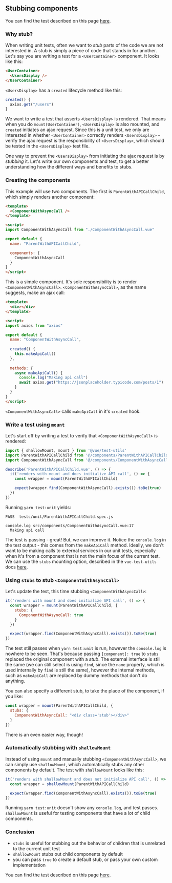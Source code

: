 ## Stubbing components

You can find the test described on this page [here](https://github.com/lmiller1990/vue-testing-handbook/tree/master/demo-app/tests/unit/ParentWithAPICallChild.spec.js).

### Why stub?

When writing unit tests, often we want to _stub_ parts of the code we are not interested in. A stub is simply a piece of code that stands in for another. Let's say you are writing a test for a `<UserContainer>` component. It looks like this:

```html
<UserContainer>
  <UsersDisplay />
</UserContainer>
```

`<UsersDisplay>` has a `created` lifecycle method like this:

```js
created() {
  axios.get("/users")
}
```

We want to write a test that asserts `<UsersDisplay>` is rendered. That means when you do `mount(UserContainer)`, `<UsersDisplay>` is also mounted, and `created` initiates an ajax request. Since this is a unit test, we only are interested in whether `<UserContainer>` correctly renders `<UsersDisplay>` - verify the ajax request is the responsibility of `<UsersDisplay>`, which should be tested in the `<UsersDisplay>` test file.

One way to prevent the `<UsersDisplay>` from initiating the ajax request is by _stubbing_ it. Let's write our own components and test, to get a better understanding how the different ways and benefits to stubs.

### Creating the components

This example will use two components. The first is `ParentWithAPICallChild`, which simply renders another component:

```html
<template>
  <ComponentWithAsyncCall />
</template>

<script>
import ComponentWithAsyncCall from "./ComponentWithAsyncCall.vue"

export default {
  name: "ParentWithAPICallChild",

  components: {
    ComponentWithAsyncCall
  }
}
</script>
```

This is a simple component. It's sole responsibility is to render `<ComponentWithAsyncCall>`. `<ComponentWithAsyncCall>`, as the name suggests, make an ajax call:

```html
<template>
  <div></div>
</template>

<script>
import axios from "axios"

export default {
  name: "ComponentWithAsyncCall",
  
  created() {
    this.makeApiCall()
  },
  
  methods: {
    async makeApiCall() {
      console.log("Making api call")
      await axios.get("https://jsonplaceholder.typicode.com/posts/1")
    }
  }
}
</script>
```

`<ComponentWithAsyncCall>` calls `makeApiCall` in it's `created` hook.

### Write a test using `mount`

Let's start off by writing a test to verify that `<ComponentWithAsyncCall>` is rendered:

```js
import { shallowMount, mount } from '@vue/test-utils'
import ParentWithAPICallChild from '@/components/ParentWithAPICallChild.vue'
import ComponentWithAsyncCall from '@/components/ComponentWithAsyncCall.vue'

describe('ParentWithAPICallChild.vue', () => {
  it('renders with mount and does initialize API call', () => {
    const wrapper = mount(ParentWithAPICallChild)

    expect(wrapper.find(ComponentWithAsyncCall).exists()).toBe(true)
  })
})
```

Running `yarn test:unit` yields:

```
PASS  tests/unit/ParentWithAPICallChild.spec.js

console.log src/components/ComponentWithAsyncCall.vue:17
  Making api call
```

The test is passing - great! But, we can improve it. Notice the `console.log` in the test output - this comes from the `makeApiCall` method. Ideally, we don't want to be making calls to external services in our unit tests, especially when it's from a component that is not the main focus of the current test. We can use the `stubs` mounting option, described in the `vue-test-utils` docs [here](https://vue-test-utils.vuejs.org/api/options.html#stubs).

### Using `stubs` to stub `<ComponentWithAsyncCall>`

Let's update the test, this time stubbing `<ComponentWithAsyncCall>`:

```js
it('renders with mount and does initialize API call', () => {
  const wrapper = mount(ParentWithAPICallChild, {
    stubs: {
      ComponentWithAsyncCall: true
    }
  })

  expect(wrapper.find(ComponentWithAsyncCall).exists()).toBe(true)
})
```

The test still passes when `yarn test:unit` is run, however the `console.log` is nowhere to be seen. That's because passing `[component]: true` to `stubs` replaced the original component with a _stub_. The external interface is still the same (we can still select is using `find`, since the `name` property, which is used internally by `find` is still the same), however the internal methods, such as `makeApiCall` are replaced by dummy methods that don't do anything.

You can also specify a different stub, to take the place of the component, if you like:

```js
const wrapper = mount(ParentWithAPICallChild, {
  stubs: {
    ComponentWithAsyncCall: "<div class='stub'></div>"
  }
})
```

There is an even easier way, though!

### Automatically stubbing with `shallowMount`

Instead of using `mount` and manually stubbing `<ComponentWithAsyncCall>`, we can simply use `shallowMount`, which automatically stubs any other components by default. The test with `shallowMount` looks like this:

```js
it('renders with shallowMount and does not initialize API call', () => {
  const wrapper = shallowMount(ParentWithAPICallChild)

  expect(wrapper.find(ComponentWithAsyncCall).exists()).toBe(true)
})
```

Running `yarn test:unit` doesn't show any `console.log`, and test passes. `shallowMount` is useful for testing components that have a lot of child components.

### Conclusion

- `stubs` is useful for stubbing out the behavior of children that is unrelated to the current unit test
- `shallowMount` stubs out child components by default
- you can pass `true` to create a default stub, or pass your own custom implementation

You can find the test described on this page [here](https://github.com/lmiller1990/vue-testing-handbook/tree/master/demo-app/tests/unit/ParentWithAPICallChild.spec.js).
